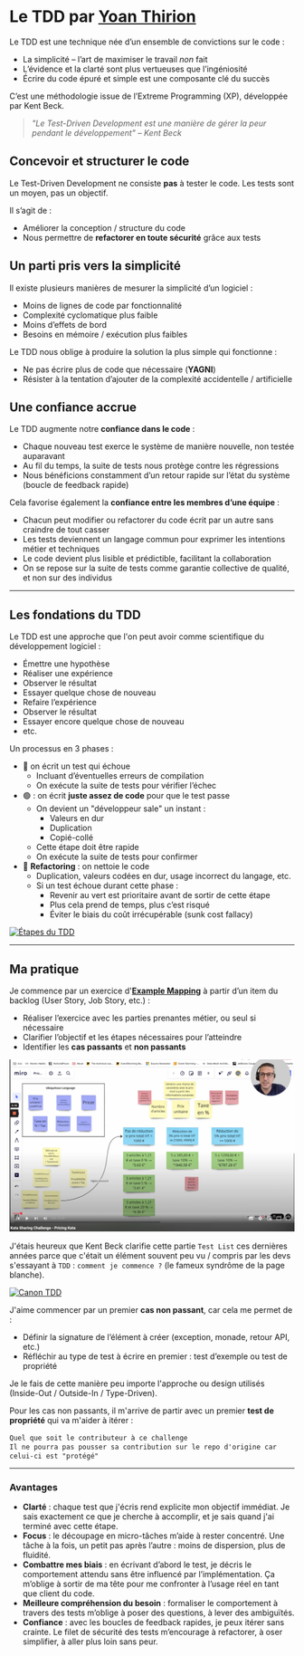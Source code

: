 # Le TDD par [Yoan Thirion](https://www.linkedin.com/in/yoanthirion/)
Le TDD est une technique née d’un ensemble de convictions sur le code :

* La simplicité – l’art de maximiser le travail *non* fait
* L’évidence et la clarté sont plus vertueuses que l’ingéniosité
* Écrire du code épuré et simple est une composante clé du succès

C’est une méthodologie issue de l’Extreme Programming (XP), développée par Kent Beck.
> *"Le Test-Driven Development est une manière de gérer la peur pendant le développement" – Kent Beck*

## Concevoir et structurer le code
Le Test-Driven Development ne consiste **pas** à tester le code.
Les tests sont un moyen, pas un objectif.

Il s’agit de :
* Améliorer la conception / structure du code
* Nous permettre de **refactorer en toute sécurité** grâce aux tests

## Un parti pris vers la simplicité
Il existe plusieurs manières de mesurer la simplicité d’un logiciel :

* Moins de lignes de code par fonctionnalité
* Complexité cyclomatique plus faible
* Moins d’effets de bord
* Besoins en mémoire / exécution plus faibles

Le TDD nous oblige à produire la solution la plus simple qui fonctionne :

* Ne pas écrire plus de code que nécessaire (**YAGNI**)
* Résister à la tentation d’ajouter de la complexité accidentelle / artificielle

## Une confiance accrue
Le TDD augmente notre **confiance dans le code** :

* Chaque nouveau test exerce le système de manière nouvelle, non testée auparavant
* Au fil du temps, la suite de tests nous protège contre les régressions
* Nous bénéficions constamment d’un retour rapide sur l’état du système (boucle de feedback rapide)

Cela favorise également la **confiance entre les membres d’une équipe** :

* Chacun peut modifier ou refactorer du code écrit par un autre sans craindre de tout casser
* Les tests deviennent un langage commun pour exprimer les intentions métier et techniques
* Le code devient plus lisible et prédictible, facilitant la collaboration
* On se repose sur la suite de tests comme garantie collective de qualité, et non sur des individus

---

## Les fondations du TDD
Le TDD est une approche que l'on peut avoir comme scientifique du développement logiciel :

* Émettre une hypothèse
* Réaliser une expérience
* Observer le résultat
* Essayer quelque chose de nouveau
* Refaire l’expérience
* Observer le résultat
* Essayer encore quelque chose de nouveau
* etc.

Un processus en 3 phases :

* 🔴 on écrit un test qui échoue
  * Incluant d’éventuelles erreurs de compilation
  * On exécute la suite de tests pour vérifier l’échec
* 🟢 : on écrit **juste assez de code** pour que le test passe
  * On devient un "développeur sale" un instant :
    * Valeurs en dur
    * Duplication
    * Copié-collé
  * Cette étape doit être rapide
  * On exécute la suite de tests pour confirmer
* 🔵 **Refactoring** : on nettoie le code
  * Duplication, valeurs codées en dur, usage incorrect du langage, etc.
  * Si un test échoue durant cette phase :
    * Revenir au vert est prioritaire avant de sortir de cette étape
    * Plus cela prend de temps, plus c’est risqué
    * Éviter le biais du coût irrécupérable (sunk cost fallacy)

[![Étapes du TDD](https://tddmanifesto.com/wp-content/uploads/2021/07/TDD_cycle_final-1024x786.png)](https://tddmanifesto.com/getting-started/)

---

## Ma pratique
Je commence par un exercice d'[**Example Mapping**](https://xtrem-tdd.netlify.app/Flavours/Practices/example-mapping) à partir d’un item du backlog (User Story, Job Story, etc.) :
* Réaliser l’exercice avec les parties prenantes métier, ou seul si nécessaire
* Clarifier l’objectif et les étapes nécessaires pour l’atteindre
* Identifier les **cas passants** et **non passants**

[![Example Mapping](img/example-mapping.webp)](https://youtu.be/v0xUUKDYUt0?si=SF_ugOAHaXm4JC1I)

J'étais heureux que Kent Beck clarifie cette partie `Test List` ces dernières années parce que c'était un élément souvent peu vu / compris par les devs s'essayant à `TDD` : `comment je commence ?` (le fameux syndrôme de la page blanche).

[![Canon TDD](https://substackcdn.com/image/fetch/$s_!1sX4!,w_1456,c_limit,f_webp,q_auto:good,fl_progressive:steep/https%3A%2F%2Fsubstack-post-media.s3.amazonaws.com%2Fpublic%2Fimages%2F7491e124-9e22-4e55-b03b-68d76316dcba_1602x1076.jpeg)](https://tidyfirst.substack.com/p/canon-tdd)

J'aime commencer par un premier **cas non passant**, car cela me permet de :

* Définir la signature de l’élément à créer (exception, monade, retour API, etc.)
* Réfléchir au type de test à écrire en premier : test d’exemple ou test de propriété

Je le fais de cette manière peu importe l'approche ou design utilisés (Inside-Out / Outside-In / Type-Driven).

Pour les cas non passants, il m'arrive de partir avec un premier **test de propriété** qui va m'aider à itérer :

```text
Quel que soit le contributeur à ce challenge
Il ne pourra pas pousser sa contribution sur le repo d'origine car celui-ci est "protégé"
```

---


### Avantages
* **Clarté** : chaque test que j'écris rend explicite mon objectif immédiat. Je sais exactement ce que je cherche à accomplir, et je sais quand j'ai terminé avec cette étape.
* **Focus** : le découpage en micro-tâches m’aide à rester concentré. Une tâche à la fois, un petit pas après l’autre : moins de dispersion, plus de fluidité.
* **Combattre mes biais** : en écrivant d’abord le test, je décris le comportement attendu sans être influencé par l’implémentation. Ça m’oblige à sortir de ma tête pour me confronter à l’usage réel en tant que client du code.
* **Meilleure compréhension du besoin** : formaliser le comportement à travers des tests m’oblige à poser des questions, à lever des ambiguïtés.
* **Confiance** : avec les boucles de feedback rapides, je peux itérer sans crainte. Le filet de sécurité des tests m’encourage à refactorer, à oser simplifier, à aller plus loin sans peur.